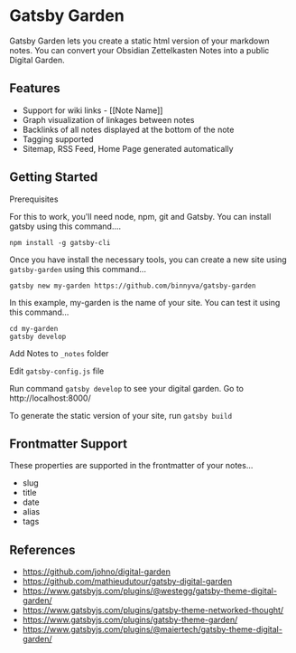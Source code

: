 # Gatsby Garden

Gatsby Garden lets you create a static html version of your markdown notes. You can convert your Obsidian Zettelkasten Notes into a public Digital Garden.

## Features

- Support for wiki links - \[\[Note Name\]\]
- Graph visualization of linkages between notes
- Backlinks of all notes displayed at the bottom of the note
- Tagging supported
- Sitemap, RSS Feed, Home Page generated automatically

## Getting Started

Prerequisites

For this to work, you'll need node, npm, git and Gatsby. You can install gatsby using this command....

```
npm install -g gatsby-cli
```

Once you have install the necessary tools, you can create a new site using `gatsby-garden` using this command...

```
gatsby new my-garden https://github.com/binnyva/gatsby-garden
```

In this example, my-garden is the name of your site. You can test it using this command...

```
cd my-garden
gatsby develop
```

Add Notes to `_notes` folder

Edit `gatsby-config.js` file

Run command `gatsby develop` to see your digital garden. Go to http://localhost:8000/

To generate the static version of your site, run `gatsby build`





## Frontmatter Support

These properties are supported in the frontmatter of your notes...

- slug
- title
- date
- alias
- tags

## References

- <https://github.com/johno/digital-garden>
- <https://github.com/mathieudutour/gatsby-digital-garden>
- <https://www.gatsbyjs.com/plugins/@westegg/gatsby-theme-digital-garden/>
- <https://www.gatsbyjs.com/plugins/gatsby-theme-networked-thought/>
- <https://www.gatsbyjs.com/plugins/gatsby-theme-garden/>
- <https://www.gatsbyjs.com/plugins/@maiertech/gatsby-theme-digital-garden/>

